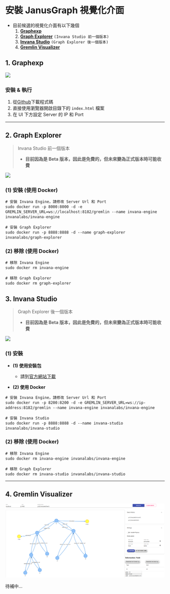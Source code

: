 # 安裝 JanusGraph 視覺化介面

* 目前候選的視覺化介面有以下幾個
    1. **[Graphexp](#1-graphexp)**
    2. **[Graph Explorer](#2-graph-explorer)** `(Invana Studio 前一個版本)`
    3. **[Invana Studio](#3-invana-studio)** `(Graph Explorer 後一個版本)`
    4. **[Gremlin Visualizer](#4-gremlin-visualizer)**



## 1. Graphexp

![](https://github.com/bricaud/graphexp/raw/master/images/graphexp2018.png)



<h3>安裝 & 執行</h3>

1. 從[Github](https://github.com/bricaud/graphexp)下載程式碼
2. 直接使用瀏覽器開啟目錄下的 `index.html` 檔案
3. 在 UI 下方設定 Server 的 IP 和 Port



---

## 2. Graph Explorer

> Invana Studio 前一個版本
>
> * **目前因為是 Beta 版本，因此是免費的，但未來變為正式版本時可能收費**

![](https://github.com/invanalabs/invana-studio/raw/pre-beta-1/docs/screenshots/1.png)



<h3>(1) 安裝 (使用 Docker)</h3>

```shell
# 安裝 Invana Engine，請修改 Server Url 和 Port
sudo docker run -p 8000:8000 -d -e GREMLIN_SERVER_URL=ws://localhost:8182/gremlin --name invana-engine invanalabs/invana-engine

# 安裝 Graph Explorer
sudo docker run -p 8888:8888 -d --name graph-explorer invanalabs/graph-explorer
```



<h3>(2) 移除 (使用 Docker)</h3>

```shell
# 移除 Invana Engine
sudo docker rm invana-engine

# 移除 Graph Explorer
sudo docker rm graph-explorer
```



## 3. Invana Studio

> Graph Explorer 後一個版本
>
> * **目前因為是 Beta 版本，因此是免費的，但未來變為正式版本時可能收費**

![](https://github.com/invanalabs/invana-studio/raw/v0.0.1/screenshot.png)



<h3>(1) 安裝</h3>

* **(1) 使用安裝包**
    * 請到[官方網站下載](https://invana.io/get-started.html)



* **(2) 使用 Docker**

```shell
# 安裝 Invana Engine，請修改 Server Url 和 Port
sudo docker run -p 8200:8200 -d -e GREMLIN_SERVER_URL=ws://ip-address:8182/gremlin --name invana-engine invanalabs/invana-engine

# 安裝 Invana Studio
sudo docker run -p 8888:8888 -d --name invana-studio invanalabs/invana-studio
```



<h3>(2) 移除 (使用 Docker)</h3>

```shell
# 移除 Invana Engine
sudo docker rm invana-engine invanalabs/invana-engine

# 移除 Graph Explorer
sudo docker rm invana-studio invanalabs/invana-studio
```



---

## 4. Gremlin Visualizer

![](https://raw.githubusercontent.com/prabushitha/Readme-Materials/master/Gremlin-Visualizer.png)



待補中...
